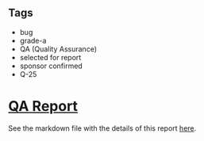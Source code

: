 ## Tags

- bug
- grade-a
- QA (Quality Assurance)
- selected for report
- sponsor confirmed
- Q-25

# [QA Report](https://github.com/code-423n4/2023-03-asymmetry-findings/issues/967) 

See the markdown file with the details of this report [here](https://github.com/code-423n4/2023-03-asymmetry-findings/blob/main/data/brgltd-Q.md).